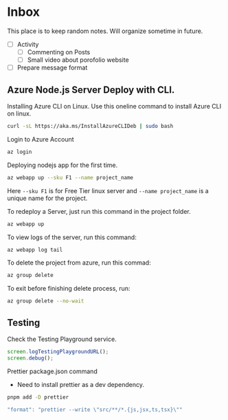 # Inbox

This place is to keep random notes. Will organize sometime in future.

- [ ] Activity
  - [ ] Commenting on Posts
  - [ ] Small video about porofolio website
- [ ] Prepare message format

## Azure Node.js Server Deploy with CLI.

Installing Azure CLI on Linux.
Use this oneline command to install Azure CLI on linux.

```bash
curl -sL https://aka.ms/InstallAzureCLIDeb | sudo bash
```

Login to Azure Account

```bash
az login
```

Deploying nodejs app for the first time.

```bash
az webapp up --sku F1 --name project_name
```

Here `--sku F1` is for Free Tier linux server and `--name project_name` is a unique name for the project.

To redeploy a Server, just run this command in the project folder.

```bash
az webapp up
```

To view logs of the server, run this command:

```bash
az webapp log tail
```

To delete the project from azure, run this commad:

```bash
az group delete
```

To exit before finishing delete process, run:

```bash
az group delete --no-wait
```

## Testing

Check the Testing Playground service.

```ts
screen.logTestingPlaygroundURL();
screen.debug();
```

Prettier package.json command

* Need to install prettier as a dev dependency.
```bash
pnpm add -D prettier
```

```js
"format": "prettier --write \"src/**/*.{js,jsx,ts,tsx}\""
```
